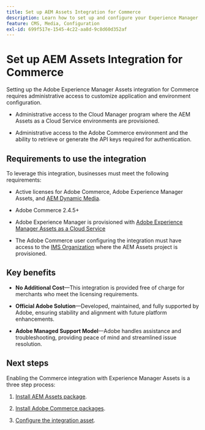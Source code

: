 ```yaml
---
title: Set up AEM Assets Integration for Commerce
description: Learn how to set up and configure your Experience Manager Assets environment to manage Commerce assets for your store.
feature: CMS, Media, Configuration
exl-id: 699f517e-1545-4c22-aa8d-9c8d60d352af
---
```

# Set up AEM Assets Integration for Commerce

Setting up the Adobe Experience Manager Assets integration for Commerce requires administrative access to customize application and environment configuration.

- Administrative access to the Cloud Manager program where the AEM Assets as a Cloud Service environments are provisioned.

- Administrative access to the Adobe Commerce environment and the ability to retrieve or generate the API keys required for authentication.

## Requirements to use the integration

To leverage this integration, businesses must meet the following requirements:

- Active licenses for Adobe Commerce, Adobe Experience Manager Assets, and [AEM Dynamic Media](https://experienceleague.adobe.com/en/docs/experience-manager-65/content/assets/dynamic/administering-dynamic-media).

- Adobe Commerce 2.4.5+

- Adobe Experience Manager is provisioned with [Adobe Experience Manager Assets as a Cloud Service](https://experienceleague.adobe.com/en/docs/experience-manager-cloud-service/content/assets/overview)

- The Adobe Commerce user configuring the integration must have access to the [IMS Organization](https://experienceleague.adobe.com/en/docs/core-services/interface/administration/organizations#concept_EA8AEE5B02CF46ACBDAD6A8508646255) where the AEM Assets project is provisioned.

## Key benefits

- **No Additional Cost**—This integration is provided free of charge for merchants who meet the licensing requirements.

- **Official Adobe Solution**—Developed, maintained, and fully supported by Adobe, ensuring stability and alignment with future platform enhancements.

- **Adobe Managed Support Model**—Adobe handles assistance and troubleshooting, providing peace of mind and streamlined issue resolution.

## Next steps

Enabling the Commerce integration with Experience Manager Assets is a three step process:

1. [Install AEM Assets package](aem-assets-configure-aem.md).

1. [Install Adobe Commerce packages](aem-assets-configure-aem.md).

1. [Configure the integration asset](aem-assets-setup-synchronization.md).
